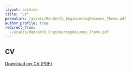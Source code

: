 ```yaml
---
layout: archive
title: "CV"
permalink: /assets/RenderCV_EngineeringResumes_Theme.pdf
author_profile: true
redirect_from:
  -/assets/RenderCV_EngineeringResumes_Theme.pdf
---
```


## CV
[Download my CV (PDF)](/assets/RenderCV_EngineeringResumes_Theme.pdf)
